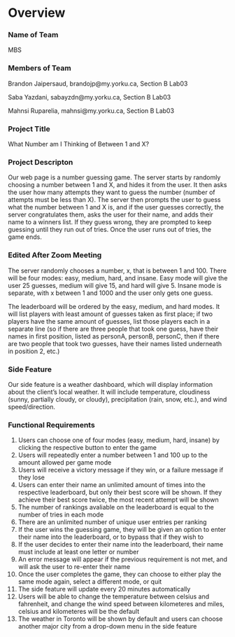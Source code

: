 # Overview

### Name of Team
<p>MBS </p>

### Members of Team
<p>Brandon Jaipersaud, brandojp@my.yorku.ca, Section B Lab03 </p>
<p>Saba Yazdani, sabayzdn@my.yorku.ca, Section B Lab03 </p>
<p>Mahnsi Ruparelia, mahnsi@my.yorku.ca, Section B Lab03 </p>

### Project Title
<p>What Number am I Thinking of Between 1 and X? </p>

### Project Descripton
<p>Our web page is a number guessing game. The server starts by randomly choosing a number between 1 and X, and hides it from the user. It then asks the user how many attempts they want to guess the number (number of attempts must be less than X). The server then prompts the user to guess what the number between 1 and X is, and if the user guesses correctly, the server congratulates them, asks the user for their name, and adds their name to a winners list. If they guess wrong, they are prompted to keep guessing until they run out of tries. Once the user runs out of tries, the game ends. </p>

### Edited After Zoom Meeting
<p>The server randomly chooses a number, x, that is between 1 and 100. There will be four modes: easy, medium, hard, and insane. Easy mode will give the user 25 guesses, medium will give 15, and hard will give 5. Insane mode is separate, with x between 1 and 1000 and the user only gets one guess.</p>
<p>The leaderboard will be ordered by the easy, medium, and hard modes. It will list players with least amount of guesses taken as first place; if two players have the same amount of guesses, list those players each in a separate line (so if there are three people that took one guess, have their names in first position, listed as personA, personB, personC, then if there are two people that took two guesses, have their names listed underneath in position 2, etc.) </p>

### Side Feature
<p> Our side feature is a weather dashboard, which will display information about the client’s local weather. It will include temperature, cloudiness (sunny, partially cloudy, or cloudy), precipitation (rain, snow, etc.), and wind speed/direction. </p>

### Functional Requirements
<ol>
<li> Users can choose one of four modes (easy, medium, hard, insane) by clicking the respective button to enter the game </li>
<li> Users will repeatedly enter a number between 1 and 100 up to the amount allowed per game mode </li>
<li> Users will receive a victory message if they win, or a failure message if they lose </li>
<li> Users can enter their name an unlimited amount of times into the respective leaderboard, but only their best score will be shown. If they achieve their best score twice, the most recent attempt will be shown </li>
<li> The number of rankings avaliable on the leaderboard is equal to the number of tries in each mode </li>
<li> There are an unlimited number of unique user entries per ranking </li>
<li> If the user wins the guessing game, they will be given an option to enter their name into the leaderboard, or to bypass that if they wish to </li>
<li> If the user decides to enter their name into the leaderboard, their name must include at least one letter or number </li>
<li> An error message will appear if the previous requirement is not met, and will ask the user to re-enter their name </li>
<li> Once the user completes the game, they can choose to either play the same mode again, select a different mode, or quit </li>
<li> The side feature will update every 20 minutes automatically </li>
<li> Users will be able to change the temperature between celsius and fahrenheit, and change the wind speed between kilometeres and miles, celsius and kilometeres will be the default</li>
<li> The weather in Toronto will be shown by default and users can choose another major city from a drop-down menu in the side feature </li>
</ol>
